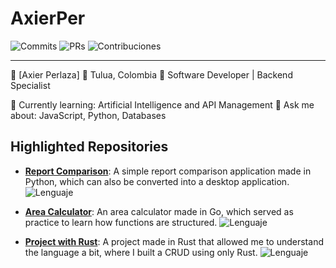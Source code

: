 # AxierPer

![Commits](https://img.shields.io/badge/Total%20Commits-102-blue)
![PRs](https://img.shields.io/badge/Total%20PRs-50-blue)
![Contribuciones](https://img.shields.io/badge/Contributed%20last%20year-3-lightgrey)

---

👤 [Axier Perlaza]
📍 Tulua, Colombia
💼 Software Developer | Backend Specialist

🌱 Currently learning: Artificial Intelligence and API Management
💬 Ask me about: JavaScript, Python, Databases 

## Highlighted Repositories

- [**Report Comparison**](https://github.com/AxierPer/comparacion_reportes.git): A simple report comparison application made in Python, which can also be converted into a desktop application.
  ![Lenguaje](https://img.shields.io/badge/Lenguaje-Python-blue)
  
- [**Area Calculator**](https://github.com/AxierPer/calculadora_areas.git): An area calculator made in Go, which served as practice to learn how functions are structured.
  ![Lenguaje](https://img.shields.io/badge/Lenguaje-Golang-blue)

- [**Project with Rust**](https://github.com/AxierPer/Rust.git): A project made in Rust that allowed me to understand the language a bit, where I built a CRUD using only Rust.
  ![Lenguaje](https://img.shields.io/badge/Lenguaje-Rust-blue)
